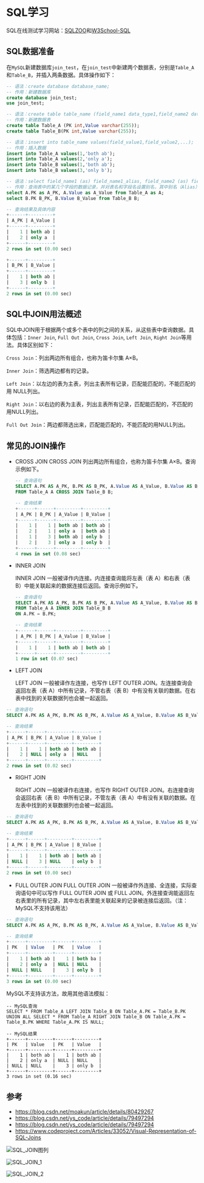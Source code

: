 # SQL学习

SQL在线测试学习网站：[SQLZOO](https://sqlzoo.net/wiki/SQL_Tutorial)和[W3School-SQL](http://www.w3school.com.cn/sql/index.asp)

## SQL数据准备

在`MySQL`新建数据库`join_test`，在`join_test`中新建两个数据表，分别是`Table_A`和`Table_B`，并插入两条数据。具体操作如下：

``` sql
-- 语法：create database database_name;
-- 作用：新建数据库
create database join_test;
use join_test;

-- 语法：create table table_name (field_name1 data_type1,field_name2 data_type2,...);
-- 作用：新建数据表
create table Table_A (PK int,Value varchar(255));
create table Table_B(PK int,Value varchar(255));

-- 语法：insert into table_name values(field_value1,field_value2,...);
-- 作用：插入数据
insert into Table_A values(1,'both ab');
insert into Table_A values(2,'only a');
insert into Table_B values(1,'both ab');
insert into Table_B values(3,'only b');
```

``` sql
-- 语法：select field_name1 (as) field_name1_alias, field_name2 (as) field_name2_alias from table_name (as) table_name_alias;
-- 作用：查询表中的某几个字段的数据记录，并对表名和字段名设置别名，其中别名（Alias）的关键字为as,一般可以省略。
select A.PK as A_PK, A.Value as A_Value from Table_A as A;
select B.PK B_PK, B.Value B_Value from Table_B B;

-- 查询结果及具体内容
+------+---------+
| A_PK | A_Value |
+------+---------+
|    1 | both ab |
|    2 | only a  |
+------+---------+
2 rows in set (0.00 sec)

+------+---------+
| B_PK | B_Value |
+------+---------+
|    1 | both ab |
|    3 | only b  |
+------+---------+
2 rows in set (0.00 sec)
```

## SQL中JOIN用法概述

SQL中JOIN用于根据两个或多个表中的列之间的关系，从这些表中查询数据。具体包括：`Inner Join`, `Full Out Join`, `Cross Join`, `Left Join`, `Right Join`等用法。具体区别如下：

`Cross Join`：列出两边所有组合，也称为笛卡尔集 A×B。

`Inner Join`：筛选两边都有的记录。

`Left Join`：以左边的表为主表，列出主表所有记录，匹配能匹配的，不能匹配的用 NULL列出。

`Right Join`：以右边的表为主表，列出主表所有记录，匹配能匹配的，不匹配的用NULL列出。

`Full Out Join`：两边都筛选出来，匹配能匹配的，不能匹配的用NULL列出。

## 常见的JOIN操作

* CROSS JOIN
  CROSS JOIN 列出两边所有组合，也称为笛卡尔集 A×B。查询示例如下。
  
  ``` sql
  -- 查询语句
  SELECT A.PK AS A_PK, B.PK AS B_PK, A.Value AS A_Value, B.Value AS B_Value
  FROM Table_A A CROSS JOIN Table_B B;
  
  -- 查询结果
  +------+------+---------+---------+
  | A_PK | B_PK | A_Value | B_Value |
  +------+------+---------+---------+
  |    1 |    1 | both ab | both ab |
  |    2 |    1 | only a  | both ab |
  |    1 |    3 | both ab | only b  |
  |    2 |    3 | only a  | only b  |
  +------+------+---------+---------+
  4 rows in set (0.08 sec)
  ```



* INNER JOIN

  INNER JOIN 一般被译作内连接。内连接查询能将左表（表 A）和右表（表 B）中能关联起来的数据连接后返回。查询示例如下。
   
  ``` sql
  -- 查询语句
  SELECT A.PK AS A_PK, B.PK AS B_PK, A.Value AS A_Value, B.Value AS B_Value
  FROM Table_A A INNER JOIN Table_B B
  ON A.PK = B.PK;
  
  -- 查询结果
  +------+------+---------+---------+
  | A_PK | B_PK | A_Value | B_Value |
  +------+------+---------+---------+
  |    1 |    1 | both ab | both ab |
  +------+------+---------+---------+
  1 row in set (0.07 sec)
  ```
 
 * LEFT JOIN
 
   LEFT JOIN 一般被译作左连接，也写作 LEFT OUTER JOIN。左连接查询会返回左表（表 A）中所有记录，不管右表（表 B）中有没有关联的数据。在右表中找到的关联数据列也会被一起返回。
   
 ```sql
 -- 查询语句
 SELECT A.PK AS A_PK, B.PK AS B_PK, A.Value AS A_Value, B.Value AS B_Value FROM Table_A A LEFT JOIN Table_B B ON A.PK = B.PK;

 -- 查询结果
 +------+------+---------+---------+
 | A_PK | B_PK | A_Value | B_Value |
 +------+------+---------+---------+
 |    1 |    1 | both ab | both ab |
 |    2 | NULL | only a  | NULL    |
 +------+------+---------+---------+
 2 rows in set (0.02 sec)
 ```
 
* RIGHT JOIN

  RIGHT JOIN 一般被译作右连接，也写作 RIGHT OUTER JOIN。右连接查询会返回右表（表 B）中所有记录，不管左表（表 A）中有没有关联的数据。在左表中找到的关联数据列也会被一起返回。
  
``` sql
-- 查询语句
SELECT A.PK AS A_PK, B.PK AS B_PK, A.Value AS A_Value, B.Value AS B_Value FROM Table_A A RIGHT JOIN Table_B B ON A.PK = B.PK;

-- 查询结果
+------+------+---------+---------+
| A_PK | B_PK | A_Value | B_Value |
+------+------+---------+---------+
|    1 |    1 | both ab | both ab |
| NULL |    3 | NULL    | only b  |
+------+------+---------+---------+
2 rows in set (0.00 sec)
```

* FULL OUTER JOIN
  FULL OUTER JOIN 一般被译作外连接、全连接，实际查询语句中可以写作 FULL OUTER JOIN 或 FULL JOIN。外连接查询能返回左右表里的所有记录，其中左右表里能关联起来的记录被连接后返回。（注：MySQL不支持该用法）
  
 ``` sql
 -- 查询语句
SELECT A.PK AS A_PK, B.PK AS B_PK, A.Value AS A_Value, B.Value AS B_Value FROM Table_A A FULL OUTER JOIN Table_B B ON A.PK = B.PK;
 
 -- 查询结果
+------+---------+------+---------+
| PK   | Value   | PK   | Value   |
+------+---------+------+---------+
|    1 | both ab |    1 | both ba |
|    2 | only a  | NULL | NULL    |
| NULL | NULL    |    3 | only b  |
+------+---------+------+---------+
3 rows in set (0.00 sec)
 ```
 
 MySQL不支持该方法，故用其他语法模拟：
 
 ```
 -- MySQL查询
 SELECT * FROM Table_A LEFT JOIN Table_B ON Table_A.PK = Table_B.PK UNION ALL SELECT * FROM Table_A RIGHT JOIN Table_B ON Table_A.PK = Table_B.PK WHERE Table_A.PK IS NULL;
 
 -- MySQL结果
 +------+---------+------+---------+
| PK   | Value   | PK   | Value   |
+------+---------+------+---------+
|    1 | both ab |    1 | both ab |
|    2 | only a  | NULL | NULL    |
| NULL | NULL    |    3 | only b  |
+------+---------+------+---------+
3 rows in set (0.16 sec)
 
 ```
## 参考
* https://blog.csdn.net/moakun/article/details/80429267
* https://blog.csdn.net/ys_code/article/details/79497294
* https://blog.csdn.net/ys_code/article/details/79497294
* https://www.codeproject.com/Articles/33052/Visual-Representation-of-SQL-Joins

![SQL_JOIN图列](https://img-blog.csdnimg.cn/20181107162131341.jpg?x-oss-process=image/watermark,type_ZmFuZ3poZW5naGVpdGk,shadow_10,text_aHR0cHM6Ly9ibG9nLmNzZG4ubmV0L20wXzM4MDYzMTcy,size_16,color_FFFFFF,t_70)

![SQL_JOIN_1](https://img-blog.csdn.net/20170426144430691?watermark/2/text/aHR0cDovL2Jsb2cuY3Nkbi5uZXQvZnJ5Y24=/font/5a6L5L2T/fontsize/400/fill/I0JBQkFCMA==/dissolve/70/gravity/Center)

![SQL_JOIN_2](https://img-blog.csdn.net/20170426144540551?watermark/2/text/aHR0cDovL2Jsb2cuY3Nkbi5uZXQvZnJ5Y24=/font/5a6L5L2T/fontsize/400/fill/I0JBQkFCMA==/dissolve/70/gravity/Center)
